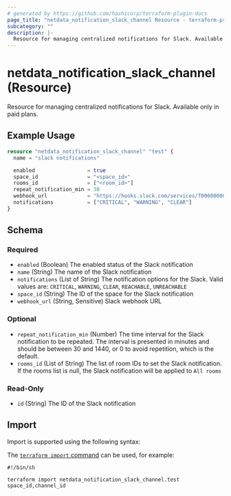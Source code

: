 ```yaml
---
# generated by https://github.com/hashicorp/terraform-plugin-docs
page_title: "netdata_notification_slack_channel Resource - terraform-provider-netdata"
subcategory: ""
description: |-
  Resource for managing centralized notifications for Slack. Available only in paid plans.
---
```


# netdata_notification_slack_channel (Resource)

Resource for managing centralized notifications for Slack. Available only in paid plans.

## Example Usage

```terraform
resource "netdata_notification_slack_channel" "test" {
  name = "slack notifications"

  enabled                 = true
  space_id                = "<space_id>"
  rooms_id                = ["<room_id>"]
  repeat_notification_min = 30
  webhook_url             = "https://hooks.slack.com/services/T00000000/B00000000/XXXXXXXXXXXXXXXXXXXXXXXX"
  notifications           = ["CRITICAL", "WARNING", "CLEAR"]
}
```

<!-- schema generated by tfplugindocs -->
## Schema

### Required

- `enabled` (Boolean) The enabled status of the Slack notification
- `name` (String) The name of the Slack notification
- `notifications` (List of String) The notification options for the Slack. Valid values are: `CRITICAL`, `WARNING`, `CLEAR`, `REACHABLE`, `UNREACHABLE`
- `space_id` (String) The ID of the space for the Slack notification
- `webhook_url` (String, Sensitive) Slack webhook URL

### Optional

- `repeat_notification_min` (Number) The time interval for the Slack notification to be repeated. The interval is presented in minutes and should be between 30 and 1440, or 0 to avoid repetition, which is the default.
- `rooms_id` (List of String) The list of room IDs to set the Slack notification. If the rooms list is null, the Slack notification will be applied to `All rooms`

### Read-Only

- `id` (String) The ID of the Slack notification

## Import

Import is supported using the following syntax:

The [`terraform import` command](https://developer.hashicorp.com/terraform/cli/commands/import) can be used, for example:

```shell
#!/bin/sh

terraform import netdata_notification_slack_channel.test space_id,channel_id
```
